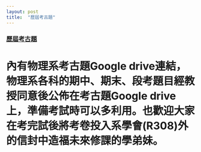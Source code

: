 ```yaml
---
layout: post
title:  "歷屆考古題"
---
```


### [__歷屆考古題__](https://drive.google.com/drive/u/4/folders/1vP5b5D9xnU6ws4zb9Bd92f2BickF6ii5)

# 內有物理系考古題Google drive連結，物理系各科的期中、期末、段考題目經教授同意後公佈在考古題Google drive上，準備考試時可以多利用。也歡迎大家在考完試後將考卷投入系學會(R308)外的信封中造福未來修課的學弟妹。
